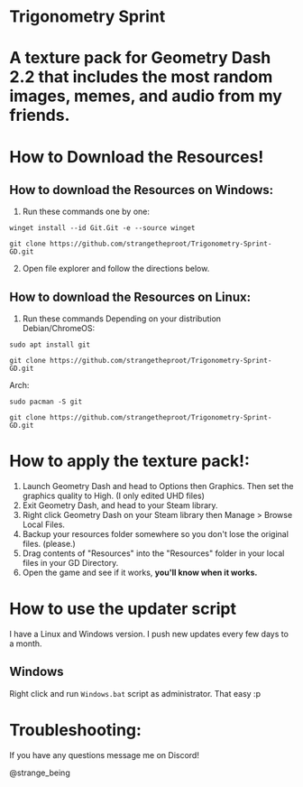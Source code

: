 # Trigonometry Sprint
# A texture pack for Geometry Dash 2.2 that includes the most random images, memes, and audio from my friends.




# How to Download the Resources!

## How to download the Resources on Windows:
1. Run these commands one by one:
```
winget install --id Git.Git -e --source winget
```
```
git clone https://github.com/strangetheproot/Trigonometry-Sprint-GD.git
```
2. Open file explorer and follow the directions below.


## How to download the Resources on Linux:
1. Run these commands Depending on your distribution
Debian/ChromeOS:
```
sudo apt install git
```
```
git clone https://github.com/strangetheproot/Trigonometry-Sprint-GD.git
```
Arch:
```
sudo pacman -S git
```
```
git clone https://github.com/strangetheproot/Trigonometry-Sprint-GD.git
```


# How to apply the texture pack!:

1. Launch Geometry Dash and head to Options then Graphics. Then set the graphics quality to High. (I only edited UHD files)
2. Exit Geometry Dash, and head to your Steam library.
3. Right click Geometry Dash on your Steam library then Manage > Browse Local Files.
4. Backup your resources folder somewhere so you don't lose the original files. (please.)
5. Drag contents of "Resources" into the "Resources" folder in your local files in your GD Directory.
6. Open the game and see if it works, **you'll know when it works.**

# How to use the updater script
I have a Linux and Windows version. I push new updates every few days to a month.
## Windows
Right click and run `Windows.bat` script as administrator.
That easy :p

# Troubleshooting:
If you have any questions message me on Discord!

@strange_being
